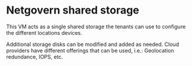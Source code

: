 # Netgovern shared storage

This VM acts as a single shared storage the tenants can use to configure the different locations devices.

Additional storage disks can be modified and added as needed.  Cloud providers have different offerings that can be used, i.e.: Geolocation redundance, IOPS, etc.